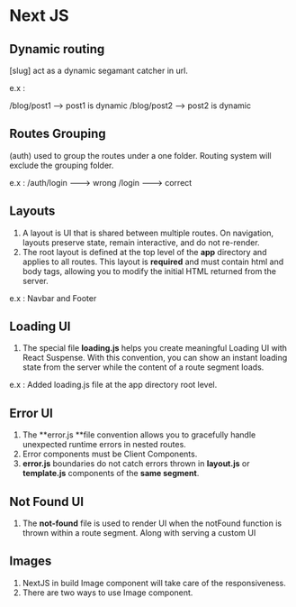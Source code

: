 # Next JS

## Dynamic routing 
[slug] act as a dynamic segamant catcher in url.

e.x :

/blog/post1 --> post1 is dynamic
/blog/post2 --> post2 is dynamic

## Routes Grouping

(auth) used to group the routes under a one folder. Routing system will exclude the grouping folder.

e.x : 
/auth/login ---> wrong 
/login ---> correct

## Layouts
1. A layout is UI that is shared between multiple routes. On navigation, layouts preserve state, remain interactive, and do not re-render.
2. The root layout is defined at the top level of the **app** directory and applies to all routes. This layout is **required** and must contain html and body tags, allowing you to modify the initial HTML returned from the server.

e.x :
Navbar and Footer

## Loading UI
1. The special file **loading.js** helps you create meaningful Loading UI with React Suspense. With this convention, you can show an instant loading state from the server while the content of a route segment loads.

e.x : 
Added loading.js file at the app directory root level.

## Error UI
1. The **error.js **file convention allows you to gracefully handle unexpected runtime errors in nested routes.
2. Error components must be Client Components.
3. **error.js** boundaries do not catch errors thrown in **layout.js** or **template.js** components of the **same segment**. 

## Not Found UI
1. The **not-found** file is used to render UI when the notFound function is thrown within a route segment. Along with serving a custom UI

## Images
1. NextJS in build Image component will take care of the responsiveness.
2. There are two ways to use Image component.